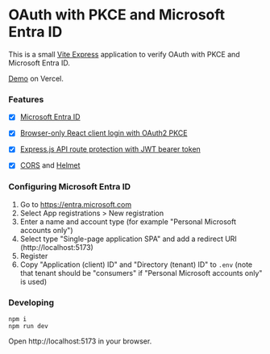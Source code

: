 # OAuth with PKCE and Microsoft Entra ID

This is a small [Vite Express](https://github.com/szymmis/vite-express) application to verify OAuth with PKCE and Microsoft Entra ID. 

[Demo](https://oauth-pkce-entra.vercel.app) on Vercel.


### Features

- [x] [Microsoft Entra ID](https://entra.microsoft.com)
- [x] [Browser-only React client login with OAuth2 PKCE](https://github.com/soofstad/react-oauth2-pkce)
- [x] [Express.js API route protection with JWT bearer token](https://github.com/auth0/node-oauth2-jwt-bearer)
- [x] [CORS](https://github.com/expressjs/cors) and [Helmet](https://github.com/helmetjs/helmet)


### Configuring Microsoft Entra ID

1. Go to https://entra.microsoft.com
2. Select App registrations > New registration
34. Enter a name and account type (for example "Personal Microsoft accounts only")
4. Select type "Single-page application SPA" and add a redirect URI (http://localhost:5173)
5. Register
6. Copy "Application (client) ID" and "Directory (tenant) ID" to `.env` (note that tenant should be "consumers" if "Personal Microsoft accounts only" is used)


### Developing

```
npm i
npm run dev
```

Open http://localhost:5173 in your browser.
